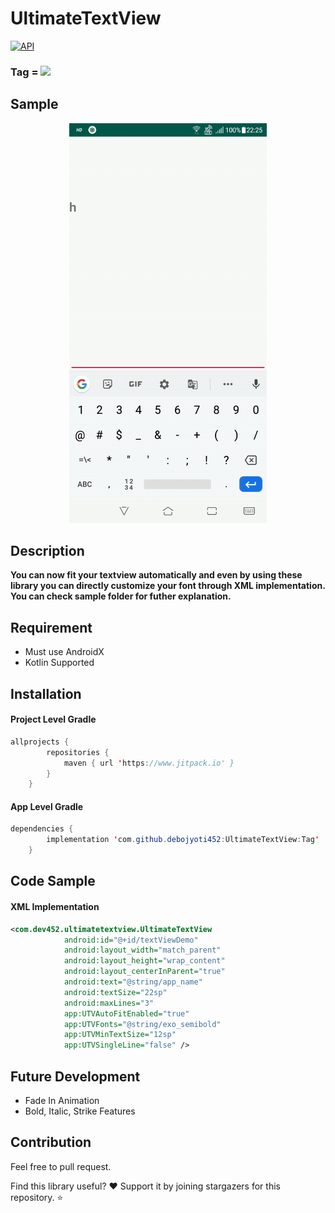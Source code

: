 # UltimateTextView
[![API](https://img.shields.io/badge/API-19%2B-brightgreen.svg?style=flat)](https://android-arsenal.com/api?level=19)
### Tag = [![](https://www.jitpack.io/v/debojyoti452/UltimateTextView.svg)](https://www.jitpack.io/#debojyoti452/UltimateTextView)
## Sample
<p align="center"> 
<img src="images/screencapture-1568048103006.gif">
</p>

## Description
<b>You can now fit your textview automatically and even by using these library you can directly customize your font through XML implementation. You can check sample folder for futher explanation.</b>

## Requirement
* Must use AndroidX
* Kotlin Supported

## Installation
#### Project Level Gradle
```java
allprojects {
		repositories {
			maven { url 'https://www.jitpack.io' }
		}
	}
```
#### App Level Gradle
```java
dependencies {
	    implementation 'com.github.debojyoti452:UltimateTextView:Tag'
	}
```

## Code Sample
#### XML Implementation
```xml
<com.dev452.ultimatetextview.UltimateTextView
            android:id="@+id/textViewDemo"
            android:layout_width="match_parent"
            android:layout_height="wrap_content"
            android:layout_centerInParent="true"
            android:text="@string/app_name"
            android:textSize="22sp"
            android:maxLines="3"
            app:UTVAutoFitEnabled="true"
            app:UTVFonts="@string/exo_semibold"
            app:UTVMinTextSize="12sp"
            app:UTVSingleLine="false" />
```

## Future Development
* Fade In Animation
* Bold, Italic, Strike Features

## Contribution
Feel free to pull request.

Find this library useful? ❤️
Support it by joining stargazers for this repository. ⭐️
